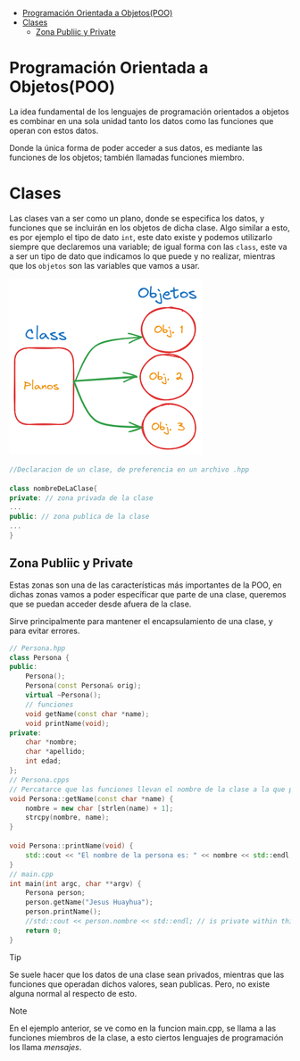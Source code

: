 - [Programación Orientada a Objetos(POO)](#programación-orientada-a-objetospoo)
- [Clases](#clases)
  - [Zona Publiic y Private](#zona-publiic-y-private)

# Programación Orientada a Objetos(POO)

La idea fundamental de los lenguajes de programación orientados a objetos
es combinar en una sola unidad tanto los datos como las funciones que operan
con estos datos.

Donde la única forma de poder acceder a sus datos, es mediante las funciones
de los objetos; también llamadas funciones miembro.

# Clases

Las clases van a ser como un plano, donde se especifica los datos, y funciones
que se incluirán en los objetos de dicha clase. Algo similar a esto, es por ejemplo
el tipo de dato `int`, este dato existe y podemos utilizarlo siempre que declaremos una variable;
de igual forma con las `class`, este va a ser un tipo de dato que indicamos lo que puede y no
realizar, mientras que los `objetos` son las variables que vamos a usar.

![](Img/class01.png)

```CPP
//Declaracion de un clase, de preferencia en un archivo .hpp

class nombreDeLaClase{
private: // zona privada de la clase
...
public: // zona publica de la clase
...
}
```
## Zona Publiic y Private

Estas zonas son una de las características más importantes de la POO,
en dichas zonas vamos a poder específicar que parte de una clase, queremos
que se puedan acceder desde afuera de la clase.

Sirve principalmente para mantener el encapsulamiento de una clase, y para
evitar errores.

```CPP
// Persona.hpp
class Persona {
public:
    Persona();
    Persona(const Persona& orig);
    virtual ~Persona();
    // funciones
    void getName(const char *name);
    void printName(void);
private:
    char *nombre;
    char *apellido;
    int edad;
};
// Persona.cpps
// Percatarce que las funciones llevan el nombre de la clase a la que pertenecen, seguido de `::`
void Persona::getName(const char *name) {
    nombre = new char [strlen(name) + 1];
    strcpy(nombre, name);
}

void Persona::printName(void) {
    std::cout << "El nombre de la persona es: " << nombre << std::endl;
}
// main.cpp
int main(int argc, char **argv) {
    Persona person;
    person.getName("Jesus Huayhua");
    person.printName();
    //std::cout << person.nombre << std::endl; // is private within this context
    return 0;
}
```

> [!TIP]
> Se suele hacer que los datos de una clase sean privados, mientras
> que las funciones que operadan dichos valores, sean publicas. Pero,
> no existe alguna normal al respecto de esto.

> [!NOTE]
> En el ejemplo anterior, se ve como en la funcion main.cpp, se llama a
> las funciones miembros de la clase, a esto ciertos lenguajes de programación
> los llama *mensajes*.
